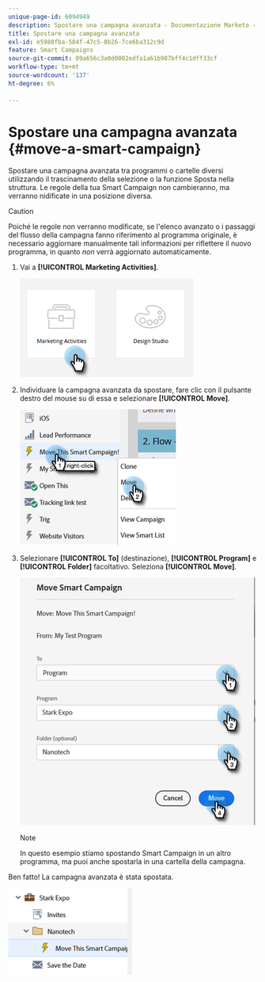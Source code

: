 ```yaml
---
unique-page-id: 6094949
description: Spostare una campagna avanzata - Documentazione Marketo - Documentazione del prodotto
title: Spostare una campagna avanzata
exl-id: e5988fba-584f-47c5-8b26-7ce6ba312c9d
feature: Smart Campaigns
source-git-commit: 09a656c3a0d0002edfa1a61b987bff4c1dff33cf
workflow-type: tm+mt
source-wordcount: '137'
ht-degree: 6%

---
```


# Spostare una campagna avanzata {#move-a-smart-campaign}

Spostare una campagna avanzata tra programmi o cartelle diversi utilizzando il trascinamento della selezione o la funzione Sposta nella struttura. Le regole della tua Smart Campaign non cambieranno, ma verranno nidificate in una posizione diversa.

>[!CAUTION]
>
>Poiché le regole non verranno modificate, se l&#39;elenco avanzato o i passaggi del flusso della campagna fanno riferimento al programma originale, è necessario aggiornare manualmente tali informazioni per riflettere il nuovo programma, in quanto _non_ verrà aggiornato automaticamente.

1. Vai a **[!UICONTROL Marketing Activities]**.

   ![](assets/move-a-smart-campaign-1.png)

1. Individuare la campagna avanzata da spostare, fare clic con il pulsante destro del mouse su di essa e selezionare **[!UICONTROL Move]**.

   ![](assets/move-a-smart-campaign-2.png)

1. Selezionare **[!UICONTROL To]** (destinazione), **[!UICONTROL Program]** e **[!UICONTROL Folder]** facoltativo. Seleziona **[!UICONTROL Move]**.

   ![](assets/move-a-smart-campaign-3.png)

   >[!NOTE]
   >
   >In questo esempio stiamo spostando Smart Campaign in un altro programma, ma puoi anche spostarla in una cartella della campagna.

Ben fatto! La campagna avanzata è stata spostata.

![](assets/move-a-smart-campaign-4.png)

